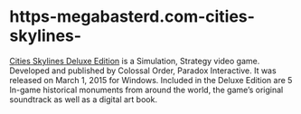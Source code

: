 # https-megabasterd.com-cities-skylines-
[Cities Skylines Deluxe Edition](https://megabasterd.com/cities-skylines/) is a Simulation, Strategy video game. Developed and published by Colossal Order, Paradox Interactive. It was released on March 1, 2015 for Windows. Included in the Deluxe Edition are 5 In-game historical monuments from around the world, the game’s original soundtrack as well as a digital art book.
